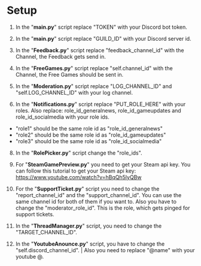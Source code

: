 # Setup

1. In the "**main.py**" script replace "TOKEN" with your Discord bot token.
2. In the "**main.py**" script replace "GUILD_ID" with your Discord server id.

3. In the "**Feedback.py**" script replace "feedback_channel_id" with the Channel, the Feedback gets send in.
4. In the "**FreeGames.py**" script replace "self.channel_id" with the Channel, the Free Games should be sent in.
5. In the "**Moderation.py**" script replace "LOG_CHANNEL_ID" and "self.LOG_CHANNEL_ID" with your log channel.

6. In the "**Notifications.py**" script replace "PUT_ROLE_HERE" with your roles. Also replace: role_id_generalnews, role_id_gameupdates and role_id_socialmedia with your role ids.

- "role1" should be the same role id as "role_id_generalnews" 
- "role2" should be the same role id as "role_id_gameupdates" 
- "role3" should be the same role id as "role_id_socialmedia" 

8. In the "**RolePicker.py**" script change the "role_ids".
9. For "**SteamGamePreview.py**" you need to get your Steam api key. You can follow this tutorial to get your Steam api key: https://www.youtube.com/watch?v=hBqQh5lyQBw

10. For the "**SupportTicket.py**" script you need to change the "report_channel_id" and the "support_channel_id". You can use the same channel id for both of them if you want to. Also you have to change the "moderator_role_id". This is the role, which gets pinged for support tickets.

11. In the "**ThreadManager.py**" script, you need to change the "TARGET_CHANNEL_ID".

12. In the "**YoutubeAnounce.py**" script, you have to change the "self.discord_channel_id".
    | Also you need to replace "@name" with your youtube @.

